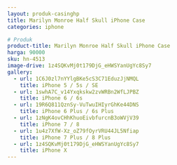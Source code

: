 ```yaml
---
layout: produk-casinghp
title: Marilyn Monroe Half Skull iPhone Case
categories: iphone

# Produk
product-title: Marilyn Monroe Half Skull iPhone Case
harga: 90000
sku: hn-4513
image-drive: 1z4SQKvMj0t179DjG_eHWSYanUgYc8Sy7
gallery:
  - url: 1C6J0zl7nYYlgBKe5cS3C71EduzJjNMQL
    title: iPhone 5 / 5s / SE
  - url: 1swhA7C_v14Yxqkskw2zvWRBn2WfLJPBZ
    title: iPhone 6 / 6s
  - url: 19R6Q811QznSy-VuTwuIHIyrGhKe44DNS
    title: iPhone 6 Plus / 6s Plus
  - url: 1zNgK4ovCHhKhuoEivbfurcnB3oWVjV39
    title: iPhone 7 / 8
  - url: 1u4z7XfW-Xz_oZ79fOyrVRU44JL5Nfiap
    title: iPhone 7 Plus / 8 Plus
  - url: 1z4SQKvMj0t179DjG_eHWSYanUgYc8Sy7
    title: iPhone X
---
```

